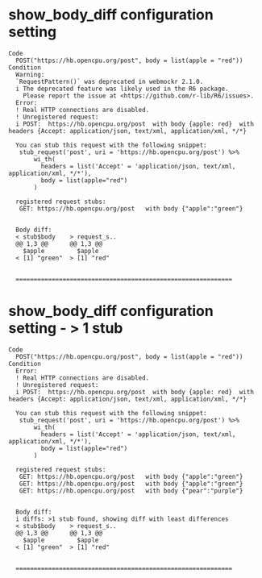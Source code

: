 # show_body_diff configuration setting

    Code
      POST("https://hb.opencpu.org/post", body = list(apple = "red"))
    Condition
      Warning:
      `RequestPattern()` was deprecated in webmockr 2.1.0.
      i The deprecated feature was likely used in the R6 package.
        Please report the issue at <https://github.com/r-lib/R6/issues>.
      Error:
      ! Real HTTP connections are disabled.
      ! Unregistered request:
      i POST:  https://hb.opencpu.org/post  with body {apple: red}  with headers {Accept: application/json, text/xml, application/xml, */*}
      
      You can stub this request with the following snippet:
       stub_request('post', uri = 'https://hb.opencpu.org/post') %>%
           wi_th(
             headers = list('Accept' = 'application/json, text/xml, application/xml, */*'),
             body = list(apple="red")
           )
      
      registered request stubs:
       GET: https://hb.opencpu.org/post   with body {"apple":"green"}
      
      
      Body diff:
      < stub$body    > request_s..
      @@ 1,3 @@      @@ 1,3 @@    
        $apple         $apple     
      < [1] "green"  > [1] "red"  
                                  
      
      ============================================================

# show_body_diff configuration setting - > 1 stub

    Code
      POST("https://hb.opencpu.org/post", body = list(apple = "red"))
    Condition
      Error:
      ! Real HTTP connections are disabled.
      ! Unregistered request:
      i POST:  https://hb.opencpu.org/post  with body {apple: red}  with headers {Accept: application/json, text/xml, application/xml, */*}
      
      You can stub this request with the following snippet:
       stub_request('post', uri = 'https://hb.opencpu.org/post') %>%
           wi_th(
             headers = list('Accept' = 'application/json, text/xml, application/xml, */*'),
             body = list(apple="red")
           )
      
      registered request stubs:
       GET: https://hb.opencpu.org/post   with body {"apple":"green"}
       GET: https://hb.opencpu.org/post   with body {"apple":"green"}
       GET: https://hb.opencpu.org/post   with body {"pear":"purple"}
      
      
      Body diff:
      i diffs: >1 stub found, showing diff with least differences
      < stub$body    > request_s..
      @@ 1,3 @@      @@ 1,3 @@    
        $apple         $apple     
      < [1] "green"  > [1] "red"  
                                  
      
      ============================================================

